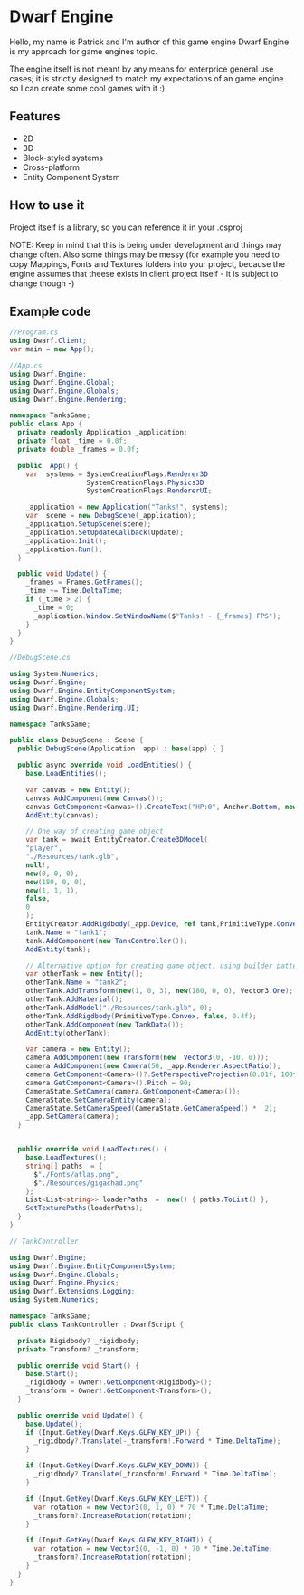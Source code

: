 # Dwarf Engine

Hello, my name is Patrick and I'm author of this game engine Dwarf Engine is my
approach for game engines topic.

The engine itself is not meant by any means for enterprice general use cases; it
is strictly designed to match my expectations of an game engine so I can create
some cool games with it :)

## Features

- 2D
- 3D
- Block-styled systems
- Cross-platform
- Entity Component System

## How to use it

Project itself is a library, so you can reference it in your .csproj

NOTE: Keep in mind that this is being under development and things may change
often. Also some things may be messy (for example you need to copy Mappings,
Fonts and Textures folders into your project, because the engine assumes that
theese exists in client project itself - it is subject to change though -)

## Example code

```csharp
//Program.cs
using Dwarf.Client;
var main = new App();
```

```csharp
//App.cs
using Dwarf.Engine;
using Dwarf.Engine.Global;
using Dwarf.Engine.Globals;
using Dwarf.Engine.Rendering;

namespace TanksGame;
public class App {
  private readonly Application _application;
  private float _time = 0.0f;
  private double _frames = 0.0f;

  public  App() {
    var  systems = SystemCreationFlags.Renderer3D |
                   SystemCreationFlags.Physics3D  |
                   SystemCreationFlags.RendererUI;

    _application = new Application("Tanks!", systems);
    var  scene = new DebugScene(_application);
    _application.SetupScene(scene);
    _application.SetUpdateCallback(Update);
    _application.Init();
    _application.Run();
  }

  public void Update() {
    _frames = Frames.GetFrames();
    _time += Time.DeltaTime;
    if (_time > 2) {
      _time = 0;
      _application.Window.SetWindowName($"Tanks! - {_frames} FPS");
    }
  }
}
```

```csharp
//DebugScene.cs

using System.Numerics;
using Dwarf.Engine;
using Dwarf.Engine.EntityComponentSystem;
using Dwarf.Engine.Globals;
using Dwarf.Engine.Rendering.UI;

namespace TanksGame;

public class DebugScene : Scene {
  public DebugScene(Application  app) : base(app) { }

  public async override void LoadEntities() {
    base.LoadEntities();

    var canvas = new Entity();
    canvas.AddComponent(new Canvas());
    canvas.GetComponent<Canvas>().CreateText("HP:0", Anchor.Bottom, new(0, 100), "hpInfo", 2);
    AddEntity(canvas);

    // One way of creating game object
    var tank = await EntityCreator.Create3DModel(
    "player",
    "./Resources/tank.glb",
    null!,
    new(0, 0, 0),
    new(180, 0, 0),
    new(1, 1, 1),
    false,
    0
    );
    EntityCreator.AddRigdbody(_app.Device, ref tank,PrimitiveType.Convex, 1, false);
    tank.Name = "tank1";
    tank.AddComponent(new TankController());
    AddEntity(tank);

    // Alternative option for creating game object, using builder pattern
    var otherTank = new Entity();
    otherTank.Name = "tank2";
    otherTank.AddTransform(new(1, 0, 3), new(180, 0, 0), Vector3.One);
    otherTank.AddMaterial();
    otherTank.AddModel("./Resources/tank.glb", 0);
    otherTank.AddRigdbody(PrimitiveType.Convex, false, 0.4f);
    otherTank.AddComponent(new TankData());
    AddEntity(otherTank);

    var camera = new Entity();
    camera.AddComponent(new Transform(new  Vector3(0, -10, 0)));
    camera.AddComponent(new Camera(50, _app.Renderer.AspectRatio));
    camera.GetComponent<Camera>()?.SetPerspectiveProjection(0.01f, 100f);
    camera.GetComponent<Camera>().Pitch = 90;
    CameraState.SetCamera(camera.GetComponent<Camera>());
    CameraState.SetCameraEntity(camera);
    CameraState.SetCameraSpeed(CameraState.GetCameraSpeed() *  2);
    _app.SetCamera(camera);
  }


  public override void LoadTextures() {
    base.LoadTextures();
    string[] paths  = {
      $"./Fonts/atlas.png",
      $"./Resources/gigachad.png"
    };
    List<List<string>> loaderPaths  =  new() { paths.ToList() };
    SetTexturePaths(loaderPaths);
  }
}
```

```csharp
// TankController

using Dwarf.Engine;
using Dwarf.Engine.EntityComponentSystem;
using Dwarf.Engine.Globals;
using Dwarf.Engine.Physics;
using Dwarf.Extensions.Logging;
using System.Numerics;

namespace TanksGame;
public class TankController : DwarfScript {

  private Rigidbody? _rigidbody;
  private Transform? _transform;

  public override void Start() {
    base.Start();
    _rigidbody = Owner!.GetComponent<Rigidbody>();
    _transform = Owner!.GetComponent<Transform>();
  }

  public override void Update() {
    base.Update();
    if (Input.GetKey(Dwarf.Keys.GLFW_KEY_UP)) {
      _rigidbody?.Translate(-_transform!.Forward * Time.DeltaTime);
    }

    if (Input.GetKey(Dwarf.Keys.GLFW_KEY_DOWN)) {
      _rigidbody?.Translate(_transform!.Forward * Time.DeltaTime);
    }

    if (Input.GetKey(Dwarf.Keys.GLFW_KEY_LEFT)) {
      var rotation = new Vector3(0, 1, 0) * 70 * Time.DeltaTime;
      _transform?.IncreaseRotation(rotation);
    }

    if (Input.GetKey(Dwarf.Keys.GLFW_KEY_RIGHT)) {
      var rotation = new Vector3(0, -1, 0) * 70 * Time.DeltaTime;
      _transform?.IncreaseRotation(rotation);
    }
  }
}
```
